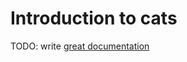 # Introduction to cats

TODO: write [great documentation](http://jacobian.org/writing/great-documentation/what-to-write/)
